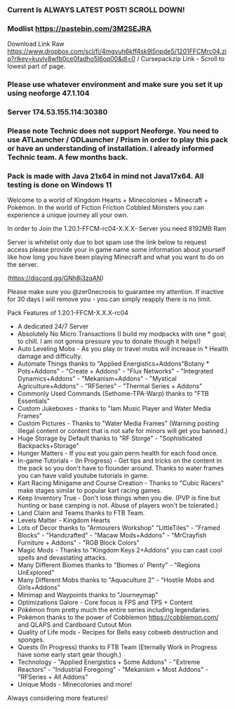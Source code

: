 ### Current Is ALWAYS LATEST POST! SCROLL DOWN!

### Modlist https://pastebin.com/3M2SEJRA

Download Link Raw https://www.dropbox.com/scl/fi/4mgvuh6kff4sk9l5npde5/1201FFCMrc04.zip?rlkey=kuvlv8wfb0ce0fadho5l6op00&dl=0 / Cursepackzip Link - Scroll to lowest part of page.

### Please use whatever environment and make sure you set it up using neoforge 47.1.104

### Server 174.53.155.114:30380

### Please note Technic does not support Neoforge. You need to use ATLauncher / GDLauncher / Prism in order to play this pack or have an understanding of installation. I already informed Technic team. A few months back.

### Pack is made with Java 21x64 in mind not Java17x64. All testing is done on Windows 11

Welcome to a world of Kingdom Hearts + Minecolonies + Minecraft + Pokémon. In the world of Fiction Friction Cobbled Monsters you can experience a unique journey all your own.

In order to Join the 1.20.1-FFCM-rc04-X.X.X- Server you need 8192MB Ram

Server is whitelist only due to bot spam use the link below to request access  please provide your in game name some information about yourself like how long you have been playing Minecraft and what you want to do on the server.

(https://discord.gg/GNh8j3zqAN)

Please make sure you @zer0necrosis to guarantee my attention. If inactive for 30 days I will remove you - you can simply reapply there is no limit.

Pack Features of 1.20.1-FFCM-X.X.X-rc04

* A dedicated 24/7 Server
* Absolutely No Micro Transactions (I build my modpacks with one * goal; to chill. I am not gonna pressure you to donate though it helps!)
* Auto Leveling Mobs - As you play or travel mobs will increase in * Health damage and difficulty.
* Automate Things thanks to "Applied Energistics+Addons"Botany * Pots+Addons" - "Create + Addons" - "Flux Networks" - "Integrated Dynamics+Addons" - "Mekanism+Addons" - "Mystical Agriculture+Addons" - "RFSeries" - "Thermal Series + Addons"
* Commonly Used Commands (Sethome-TPA-Warp) thanks to "FTB Essentials"
* Custom Jukeboxes - thanks to "Iam Music Player and Water Media Frames"
* Custom Pictures - Thanks to "Water Media Frames" (Warning posting illegal content or content that is not safe for minors will get you banned.)
* Huge Storage by Default thanks to "RF Storge" - "Sophisticated Backpacks+Storage"
* Hunger Matters - If you eat you gain perm health for each food once.
* In-game Tutorials - (In Progress) - Get tips and tricks on the content in the pack so you don't have to flounder around. Thanks to water frames you can have valid youtube tutorials in game.
* Kart Racing Minigame and Course Creation - Thanks to "Cubic Racers" make stages similar to popular kart racing games.
* Keep Inventory True - Don't lose things when you die. (PVP is fine but hunting or base camping is not. Abuse of players won't be tolerated.)
* Land Claim and Teams thanks to FTB Team. 
* Levels Matter - Kingdom Hearts
* Lots of Decor thanks to "Armourers Workshop" "LittleTiles" - "Framed Blocks" - "Handcrafted" - "Macaw Mods+Addons" - "MrCrayfish Furniture + Addons" - "RGB Block Colors"
* Magic Mods - Thanks to "Kingdom Keys 2+Addons" you can cast cool spells and devastating attacks.
* Many Different Biomes thanks to "Biomes o' Plenty" - "Regions UnExplored"
* Many Different Mobs thanks to "Aquaculture 2" - "Hostile Mobs and Girls+Addons"
* Minimap and Waypoints thanks to "Journeymap"
* Optimizations Galore - Core focus is FPS and TPS + Content
* Pokémon from pretty much the entire series including legendaries.
* Pokémon thanks to the power of Cobblemon https://cobblemon.com/ and QLAPS and Cardboard Cutout Mon
* Quality of Life mods - Recipes for Bells easy cobweb destruction and sponges.
* Quests (In Progress) thanks to FTB Team (Eternally Work in Progress have some early start gear though.)
* Technology - "Applied Energistics + Some Addons" - "Extreme Reactors" - "Industrial Foregoing" - "Mekanism + Most Addons" - "RFSeries + All Addons"
* Unique Mods - Minecolonies and more!

Always considering more features!
